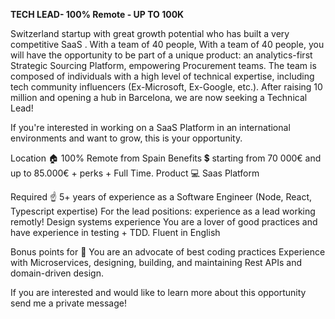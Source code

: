 
**TECH LEAD- 100% Remote - UP TO 100K**

Switzerland startup with great growth potential who has built a very competitive SaaS .
With a team of 40 people, With a team of 40 people, you will have the opportunity to be part of a unique product: an analytics-first Strategic Sourcing Platform, empowering Procurement teams.
The team is composed of individuals with a high level of technical expertise, including tech community influencers (Ex-Microsoft, Ex-Google, etc.).
After raising 10 million and opening a hub in Barcelona, we are now seeking a Technical Lead!


If you're interested in working on a SaaS Platform in an international environments and want to grow, this is your opportunity.



Location 🏠 100% Remote from Spain
Benefits 💲 starting from 70 000€ and up to 85.000€ + perks + Full Time.
Product 💻 Saas Platform


Required ☝️
5+ years of experience as a Software Engineer (Node, React, Typescript expertise)
For the lead positions: experience as a lead working remotly!
Design systems experience 
You are a lover of good practices and have experience in testing + TDD.
Fluent in English


Bonus points for 👀
You are an advocate of best coding practices
Experience with Microservices, designing, building, and maintaining Rest APIs and domain-driven design.


If you are interested and would like to learn more about this opportunity send me a private message!

